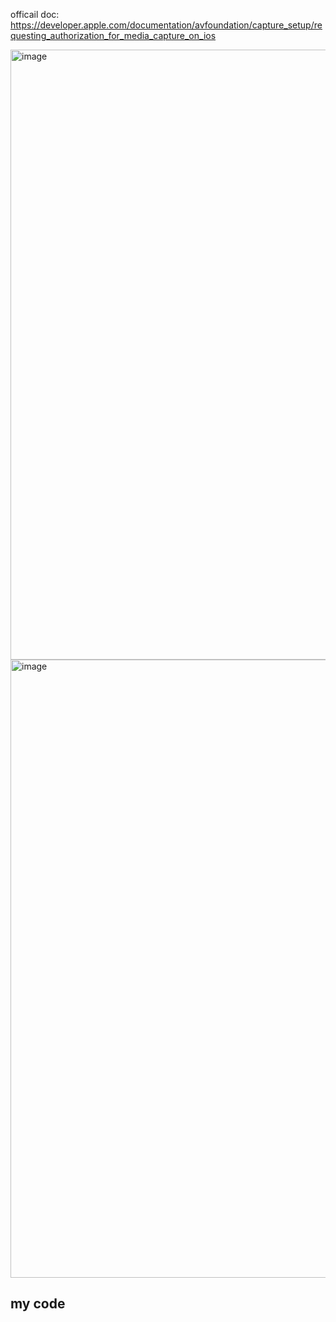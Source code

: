 officail doc: https://developer.apple.com/documentation/avfoundation/capture_setup/requesting_authorization_for_media_capture_on_ios


<img width="976" alt="image" src="https://user-images.githubusercontent.com/81428296/210669154-a0b69777-a227-4346-98e2-6168b2d21a78.png">
<img width="989" alt="image" src="https://user-images.githubusercontent.com/81428296/210669298-1c233366-5cd3-4d5c-9831-2b5b8513f13d.png">


## my code
